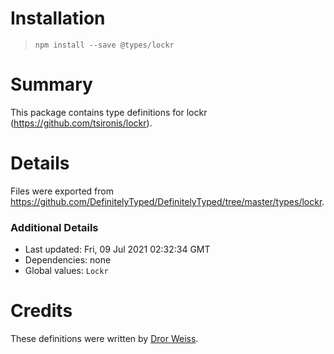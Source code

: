 # Installation
> `npm install --save @types/lockr`

# Summary
This package contains type definitions for lockr (https://github.com/tsironis/lockr).

# Details
Files were exported from https://github.com/DefinitelyTyped/DefinitelyTyped/tree/master/types/lockr.

### Additional Details
 * Last updated: Fri, 09 Jul 2021 02:32:34 GMT
 * Dependencies: none
 * Global values: `Lockr`

# Credits
These definitions were written by [Dror Weiss](https://github.com/droritos).
